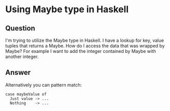 
# Using Maybe type in Haskell

## Question
        
I'm trying to utilize the Maybe type in Haskell. I have a lookup for key, value tuples that returns a Maybe. How do I access the data that was wrapped by Maybe? For example I want to add the integer contained by Maybe with another integer.

## Answer
        
Alternatively you can pattern match:

    case maybeValue of
      Just value -> ...
      Nothing    -> ...
